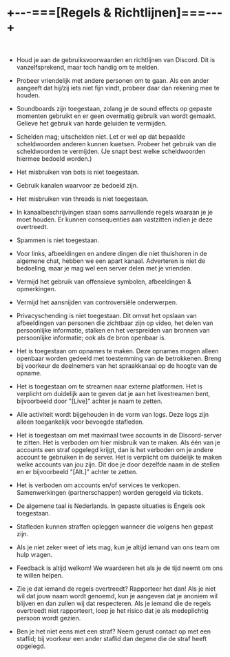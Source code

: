 # +---===[Regels & Richtlijnen]===---+
<br>

- Houd je aan de gebruiksvoorwaarden en richtlijnen van Discord. Dit is vanzelfsprekend, maar toch handig om te melden.

- Probeer vriendelijk met andere personen om te gaan. Als een ander aangeeft dat hij/zij iets niet fijn vindt, probeer daar dan rekening mee te houden.

- Soundboards zijn toegestaan, zolang je de sound effects op gepaste momenten gebruikt en er geen overmatig gebruik van wordt gemaakt. Gelieve het gebruik van harde geluiden te vermijden.

- Schelden mag; uitschelden niet. Let er wel op dat bepaalde scheldwoorden anderen kunnen kwetsen. Probeer het gebruik van die scheldwoorden te vermijden. (Je snapt best welke scheldwoorden hiermee bedoeld worden.)

- Het misbruiken van bots is niet toegestaan.

- Gebruik kanalen waarvoor ze bedoeld zijn.

- Het misbruiken van threads is niet toegestaan.

- In kanaalbeschrijvingen staan soms aanvullende regels waaraan je je moet houden. Er kunnen consequenties aan vastzitten indien je deze overtreedt.

- Spammen is niet toegestaan.

- Voor links, afbeeldingen en andere dingen die niet thuishoren in de algemene chat, hebben we een apart kanaal. Adverteren is niet de bedoeling, maar je mag wel een server delen met je vrienden.

- Vermijd het gebruik van offensieve symbolen, afbeeldingen & opmerkingen.

- Vermijd het aansnijden van controversiële onderwerpen.

- Privacyschending is niet toegestaan. Dit omvat het opslaan van afbeeldingen van personen die zichtbaar zijn op video, het delen van persoonlijke informatie, stalken en het verspreiden van bronnen van persoonlijke informatie; ook als de bron openbaar is.

- Het is toegestaan om opnames te maken. Deze opnames mogen alleen openbaar worden gedeeld met toestemming van de betrokkenen. Breng bij voorkeur de deelnemers van het spraakkanaal op de hoogte van de opname.

- Het is toegestaan om te streamen naar externe platformen. Het is verplicht om duidelijk aan te geven dat je aan het livestreamen bent, bijvoorbeeld door "[Live]" achter je naam te zetten.

- Alle activiteit wordt bijgehouden in de vorm van logs. Deze logs zijn alleen toegankelijk voor bevoegde stafleden.

- Het is toegestaan om met maximaal twee accounts in de Discord-server te zitten. Het is verboden om hier misbruik van te maken. Als één van je accounts een straf opgelegd krijgt, dan is het verboden om je andere account te gebruiken in de server. Het is verplicht om duidelijk te maken welke accounts van jou zijn. Dit doe je door dezelfde naam in de stellen en er bijvoorbeeld "[Alt.]" achter te zetten.

- Het is verboden om accounts en/of services te verkopen. Samenwerkingen (partnerschappen) worden geregeld via tickets.

- De algemene taal is Nederlands. In gepaste situaties is Engels ook toegestaan.

- Stafleden kunnen straffen opleggen wanneer die volgens hen gepast zijn.

- Als je niet zeker weet of iets mag, kun je altijd iemand van ons team om hulp vragen.

- Feedback is altijd welkom! We waarderen het als je de tijd neemt om ons te willen helpen.

- Zie je dat iemand de regels overtreedt? Rapporteer het dan! Als je niet wil dat jouw naam wordt genoemd, kun je aangeven dat je anoniem wil blijven en dan zullen wij dat respecteren. Als je iemand die de regels overtreedt niet rapporteert, loop je het risico dat je als medeplichtig persoon wordt gezien.

- Ben je het niet eens met een straf? Neem gerust contact op met een staflid; bij voorkeur een ander staflid dan degene die de straf heeft opgelegd.
